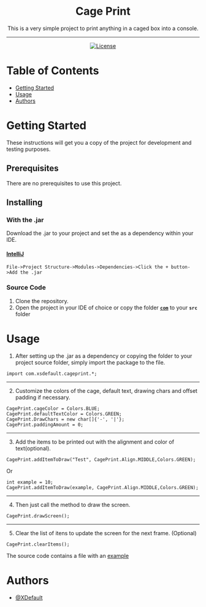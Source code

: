 <h1 align="center">
Cage Print
</h1>

<p align="center"> This is a very simple project to print anything in a caged box into a console.
</p>

---
 
<div align="center">

[![License](https://img.shields.io/badge/license-MIT-blue.svg)](/LICENSE)
</div>


# Table of Contents

- [Getting Started](#getting_started)
- [Usage](#usage)
- [Authors](#authors)

# Getting Started <a name = "getting_started"></a>

These instructions will get you a copy of the project for development and testing purposes.

## Prerequisites

There are no prerequisites to use this project.

## Installing

### With the .jar
Download the .jar to your project and set the as a dependency within your IDE.
 
#### [IntelliJ](https://www.jetbrains.com/idea/)
```
File->Project Structure->Modules->Dependencies->Click the + button->Add the .jar
```

### Source Code
1. Clone the repository.
2. Open the project in your IDE of choice or copy the folder <b>[```com```](src/com)</b> to your <b>```src```</b> folder

# Usage <a name="usage"></a>

1. After setting up the .jar as a dependency or copying the folder to your project source folder, simply import the package to the file.

```
import com.xsdefault.cageprint.*;
```

---

2. Customize the colors of the cage, default text, drawing chars and offset padding if necessary.

```
CagePrint.cageColor = Colors.BLUE;
CagePrint.defaultTextColor = Colors.GREEN;
CagePrint.DrawChars = new char[]{'-', '|'};
CagePrint.paddingAmount = 0;
```

---
 
3. Add the items to be printed out with the alignment and color of text(optional).

```
CagePrint.addItemToDraw("Test", CagePrint.Align.MIDDLE,Colors.GREEN);
```
Or
```
int example = 10;
CagePrint.addItemToDraw(example, CagePrint.Align.MIDDLE,Colors.GREEN);
```
---

4. Then just call the method to draw the screen.
```
CagePrint.drawScreen();
```

---

5. Clear the list of itens to update the screen for the next frame. (Optional)
```
CagePrint.clearItems();
```

The source code contains a file with an [example](src/example/main/Main.java)

# Authors <a name = "authors"></a>

- [@XDefault](https://github.com/XDefault)